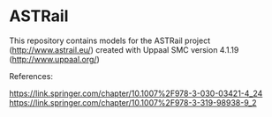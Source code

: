 # ASTRail
This repository contains models for the ASTRail project (http://www.astrail.eu/) created with Uppaal SMC version 4.1.19 (http://www.uppaal.org/)

References:

https://link.springer.com/chapter/10.1007%2F978-3-030-03421-4_24
https://link.springer.com/chapter/10.1007%2F978-3-319-98938-9_2
